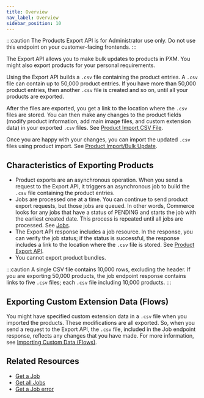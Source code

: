 ```yaml
---
title: Overview
nav_label: Overview
sidebar_position: 10
---
```


:::caution
The Products Export API is for Administrator use only. Do not use this endpoint on your customer-facing frontends.
:::

The Export API allows you to make bulk updates to products in PXM. You might also export products for your personal requirements. 

Using the Export API builds a `.csv` file containing the product entries. A `.csv` file can contain up to 50,000 product entries. If you have more than 50,000 product entries, then another `.csv` file is created and so on, until all your products are exported. 

After the files are exported, you get a link to the location where the `.csv` files are stored. You can then make any changes to the product fields (modify product information, add main image files, and custom extension data) in your exported `.csv` files. See [Product Import CSV File](/docs/pxm/products/importing-products/product-importer-csv).

Once you are happy with your changes, you can import the updated `.csv` files using product import. See [Product Import/Bulk Update](/docs/pxm/products/importing-products/product-import-pxm).

## Characteristics of Exporting Products

- Product exports are an asynchronous operation. When you send a request to the Export API, it triggers an asynchronous job to build the `.csv` file containing the product entries.
- Jobs are processed one at a time. You can continue to send product export requests, but those jobs are queued. In other words, Commerce looks for any jobs that have a status of PENDING and starts the job with the earliest created date. This process is repeated until all jobs are processed. See [Jobs](/docs/pxm/jobs-api/overview).
- The Export API response includes a job resource. In the response, you can verify the job status; if the status is successful, the response includes a link to the location where the `.csv` file is stored. See [Product Export API](/docs/pxm/products/exporting-products/export-products).
- You cannot export product bundles.

:::caution
A single CSV file contains 10,000 rows, excluding the header. If you are exporting 50,000 products, the job endpoint response contains links to five `.csv` files; each `.csv` file including 10,000 products.
:::

## Exporting Custom Extension Data (Flows)

You might have specified custom extension data in a `.csv` file when you imported the products. These modifications are all exported. So, when you send a request to the Export API, the `.csv` file, included in the Job endpoint response, reflects any changes that you have made. For more information, see [Importing Custom Data (Flows)](/docs/pxm/products/importing-products/product-importer-csv#importing-custom-data-flows).

## Related Resources

- [Get a Job](/docs/pxm/products/jobs-api/get-a-job)
- [Get all Jobs](/docs/pxm/products/jobs-api/get-all-jobs)
- [Get a Job error](/docs/pxm/products/jobs-api/get-a-job-error)
